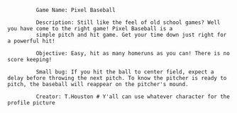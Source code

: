 
             Game Name: Pixel Baseball

             Description: Still like the feel of old school games? Well you have come to the right game! Pixel Baseball is a               
             simple pitch and hit game. Get your time down just right for a powerful hit!

             Objective: Easy, hit as many homeruns as you can! There is no score keeping!

             Small bug: If you hit the ball to center field, expect a delay before throwing the next pitch. To know the pitcher is ready to pitch, the baseball will reappear on the pitcher's mound.

             Creator: T.Houston # Y'all can use whatever character for the profile picture

